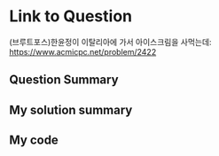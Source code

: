 # Link to Question
(브루트포스)한윤정이 이탈리아에 가서 아이스크림을 사먹는데: https://www.acmicpc.net/problem/2422
## Question Summary

## My solution summary

## My code

